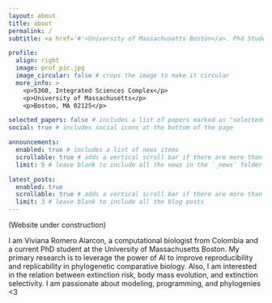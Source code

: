 ```yaml
---
layout: about
title: about
permalink: /
subtitle: <a href='#'>University of Massachusetts Boston</a>. Phd Student.

profile:
  align: right
  image: prof_pic.jpg
  image_circular: false # crops the image to make it circular
  more_info: >
    <p>5360, Integrated Sciences Complex</p>
    <p>University of Massachusetts</p>
    <p>Boston, MA 02125</p>

selected_papers: false # includes a list of papers marked as "selected={true}"
social: true # includes social icons at the bottom of the page

announcements:
  enabled: true # includes a list of news items
  scrollable: true # adds a vertical scroll bar if there are more than 3 news items
  limit: 5 # leave blank to include all the news in the `_news` folder

latest_posts:
  enabled: true
  scrollable: true # adds a vertical scroll bar if there are more than 3 new posts items
  limit: 3 # leave blank to include all the blog posts
---
```


(Website under construction)

I am Viviana Romero Alarcon, a computational biologist from Colombia and a current PhD student at the University of Massachusetts Boston. My primary research is to leverage the power of AI to improve reproducibility and replicability in phylogenetic comparative biology. Also, I am interested in the relation between extinction risk, body mass evolution, and extinction selectivity. I am passionate about modeling, programming, and phylogenies <3

